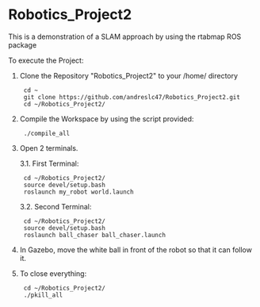 # Robotics_Project2
This is a demonstration of a SLAM approach by using the rtabmap ROS package

To execute the Project:

1. Clone the Repository "Robotics_Project2" to your /home/<user> directory
	
        cd ~
        git clone https://github.com/andreslc47/Robotics_Project2.git
        cd ~/Robotics_Project2/
        
	
2. Compile the Workspace by using the script provided:
	
        ./compile_all
 
	
3. Open 2 terminals.

    3.1. First Terminal: 

        cd ~/Robotics_Project2/
        source devel/setup.bash
        roslaunch my_robot world.launch

    3.2. Second Terminal:

        cd ~/Robotics_Project2/
        source devel/setup.bash
        roslaunch ball_chaser ball_chaser.launch


4. In Gazebo, move the white ball in front of the robot so that it can follow it.

	
5. To close everything:

        cd ~/Robotics_Project2/
        ./pkill_all

